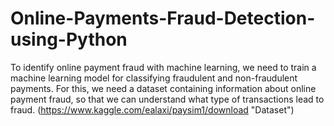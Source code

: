 # Online-Payments-Fraud-Detection-using-Python

To identify online payment fraud with machine learning, we need to train a machine learning model for classifying fraudulent and non-fraudulent payments. 
For this, we need a dataset containing information about online payment fraud, so that we can understand what type of transactions lead to fraud.
(https://www.kaggle.com/ealaxi/paysim1/download "Dataset")

